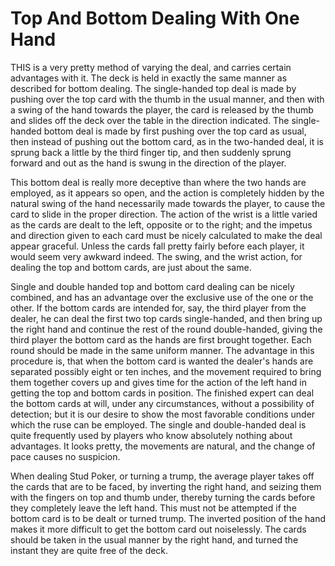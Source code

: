 # Top And Bottom Dealing With One Hand

THIS is a very pretty method of varying the deal, and carries certain advantages with it. The deck is held in exactly the same manner as described for bottom dealing. The single-handed top deal is made by pushing over the top card with the thumb in the usual manner, and then with a swing of the hand towards the player, the card is released by the thumb and slides off the deck over the table in the direction indicated. The single-handed bottom deal is made by first pushing over the top card as usual, then instead of pushing out the bottom card, as in the two-handed deal, it is sprung back a little by the third finger tip, and then suddenly sprung forward and out as the hand is swung in the direction of the player.

This bottom deal is really more deceptive than where the two hands are employed, as it appears so open, and the action is completely hidden by the natural swing of the hand necessarily made towards the player, to cause the card to slide in the proper direction. The action of the wrist is a little varied as the cards are dealt to the left, opposite or to the right; and the impetus and direction given to each card must be nicely calculated to make the deal appear graceful. Unless the cards fall pretty fairly before each player, it would seem very awkward indeed. The swing, and the wrist action, for dealing the top and bottom cards, are just about the same.

Single and double handed top and bottom card dealing can be nicely combined, and has an advantage over the exclusive use of the one or the other. If the bottom cards are intended for, say, the third player from the dealer, he can deal the first two top cards single-handed, and then bring up the right hand and continue the rest of the round double-handed, giving the third player the bottom card as the hands are first brought together. Each round should be made in the same uniform manner. The advantage in this procedure is, that when the bottom card is wanted the dealer's hands are separated possibly eight or ten inches, and the movement required to bring them together covers up and gives time for the action of the left hand in getting the top and bottom cards in position. The finished expert can deal the bottom cards at will, under any circumstances, without a possibility of detection; but it is our desire to show the most favorable conditions under which the ruse can be employed. The single and double-handed deal is quite frequently used by players who know absolutely nothing about advantages. It looks pretty, the movements are natural, and the change of pace causes no suspicion.

When dealing Stud Poker, or turning a trump, the average player takes off the cards that are to be faced, by inverting the right hand, and seizing them with the fingers on top and thumb under, thereby turning the cards before they completely leave the left hand. This must not be attempted if the bottom card is to be dealt or turned trump. The inverted position of the hand makes it more difficult to get the bottom card out noiselessly. The cards should be taken in the usual manner by the right hand, and turned the instant they are quite free of the deck.
